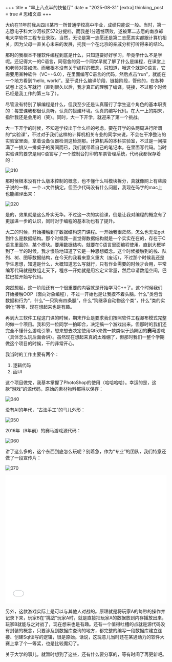 +++
title = "早上八点半的快餐厅"
date = "2025-08-31"
[extra]
thinking_post = true # 思绪文章
+++

大约在11年前我从四川某市一所普通学校高中毕业，成绩只能说一般。当时，第一志愿电子科大沙河校区572分提档，而我差1分遗憾落败，遂被第二志愿的南京邮电大学软件工程专业录取。当然，无论是第一志愿还是第二志愿其实都跟计算机相关，因为父母一直关心未来的发展，托我一个在北京的亲戚分析打听得来的结论。

那时的我根本不懂软件编程到底是什么，只知道要好好学习，毕竟学什么不是学呢。还记得大一的C语言，同宿舍的另一个同学早就了解了什么是编程，在课堂上和老师对答如流。而我根本没有关于编程的概念，只知道，哦这个就是C语言，它需要用某种软件（VC++6.0），在里面编写C语言的代码，然后点击“run”，就能在一个地方看到“hello, world”。至于说什么编译阶段、链接阶段，管他的，在各种试卷上这么写就行（直到很久以后，我才真正的理解了编译，链接，不过那个时候已经是我工作的第三年了）。

尽管没有特别了解编程是什么，但我至少还是认真履行了学生这个角色的基本职责的：每堂课我都很认真听，认真的搭建环境，认真的编写代码。在大一上的期末，指针我还是会用的（笑）。同时，大一下开学，就迎来了第一个挑战。

大一下开学的时候，不知道学校出于什么样的考虑。要在开学的头两周进行所谓的“实验课”，不过对于我们这样的计算机相关专业的同学来说，不会在干净整洁的实验室里面，拿着设备仪器检测这检测那。计算机系的本科实验室，不过是一间摆满了一排又一排桌子的房间而已，我们就带着自己的笔记本，在里面写代码。当时实验课的要求是用C语言写了一个控制台打印的车票管理系统，代码我都保存着的：

![010](https://static-res.zhen.wang/images/post/2025-08-31/010.png)

那时候根本没有什么版本控制的概念，也不懂什么叫模块拆分，真就像网上有些段子说的一样，一个`.c`文件搞定。但至少代码没有什么问题，我现在码字的mac上也能编译出来：

![020](https://static-res.zhen.wang/images/post/2025-08-31/020.gif)

是的，效果就是这么朴实无华。不过这一次的实验课，倒是让我对编程的概念有了更加进一步的认识，同时对于编程的基本功也有了提升。

大二的时候，开始接触到了数据结构这门课程。一开始我很茫然，怎么也无法get到什么是数据结构。那个时候我一直觉得数据结构就是一个实实在在的，存在于C语言里面的，某个模块。要用数据结构，就要在C语言里面编程使用。直到大概学到了一半的时候，我才慢热地知道了它是一种思想概念。这个时候接触到的栈、队列、树、图等数据结构，在今天的我看来意义重大（废话），不过那个时候我还是学生思想，知道是什么，大概知道怎么写就行，只有作业需要的时候才会用，平常编写代码就是数组走天下，程序一开始就是用宏定义常量，然后申请数组空间，巴拉巴拉开始写代码。

突然想起，这一阶段还有一个很重要的内容就是开始学习C++了。这个时候我们开始接触OOP（面向对象编程），不过一开始也是让我摸不着头脑。什么”类包含数据和行为“，什么“一只狗有四条腿”，什么“狗继承自动物这个类“，什么”类的实例化“等等，现在想起来也是有趣。

再到大三软件工程这门课的时候，期末作业是要求我们按照软件工程瀑布模式完整的做一个项目。我和另一位同学一拍即合，决定搞一个游戏出来。但那时的我们还完全不懂什么游戏引擎，想来想去决定使用Qt5来做一款类似于劲舞团的**赛马**游戏（具体怎么玩后面会讲）。虽然现在想起来真的太难绷了，但那时我们一整个学期做这个项目的时候，干的非常开心。

我当时的工作主要有两个：

1. 逻辑代码
2. 画UI

这个项目做完，我基本掌握了PhotoShop的使用（哈哈哈哈）。幸运的是，这款“游戏”的源代码，原始的素材物料都得以保存：

![040](https://static-res.zhen.wang/images/post/2025-08-31/040.png)

没有AI的年代，“古法手工”的马儿外形：

![050](https://static-res.zhen.wang/images/post/2025-08-31/050.png)

2016年（9年前）的赛马游戏源代码：

![060](https://static-res.zhen.wang/images/post/2025-08-31/060.png)

讲了这么多的，这个东西到底怎么玩呢？别着急，作为“专业”的团队，我们特意还做了一段宣传片：

![070](https://static-res.zhen.wang/images/post/2025-08-31/070.png)

<iframe src="//player.bilibili.com/player.html?isOutside=true&aid=115126497714146&bvid=BV1a9ajzAEkt&cid=32082625098&p=1" scrolling="no" border="0" frameborder="no" framespacing="0" allowfullscreen="true" height="400px" width="100%"></iframe>

另外，这款游戏实际上是可以与其他人对战的。原理就是将玩家A的每秒的操作并记录下来，玩家B在“挑战”玩家A时，就是直接把玩家A的数据放到内存播放出来，玩家B就能与之对战了，现在想来也是有趣。还有一个值得吐槽的点就是源代码没有封装的概念，只要涉及到数据库查询的地方，都完整的编写一段数据库建立连接、创建Sql读写的逻辑，很是原始。话说，这玩意儿当时还在某通动力的软件大赛上拿了个一等奖，也是比较魔幻了。

关于大学的事儿，就暂时想到了这些，还有什么要分享的，等有时间了再更新吧。

